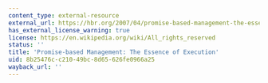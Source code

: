 ```yaml
---
content_type: external-resource
external_url: https://hbr.org/2007/04/promise-based-management-the-essence-of-execution
has_external_license_warning: true
license: https://en.wikipedia.org/wiki/All_rights_reserved
status: ''
title: 'Promise-based Management: The Essence of Execution'
uid: 8b25476c-c210-49bc-8d65-626fe0966a25
wayback_url: ''
---
```


